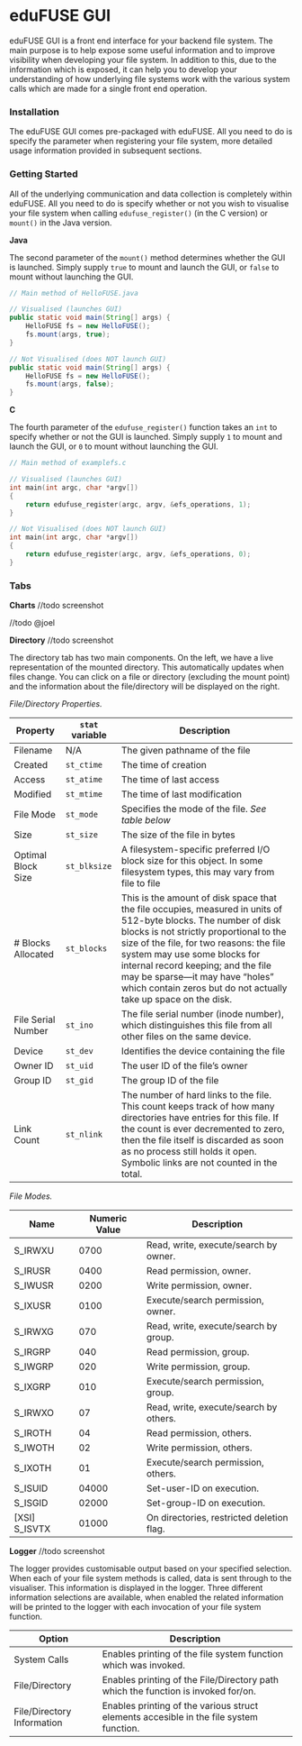 # eduFUSE GUI
eduFUSE GUI is a front end interface for your backend file system. The main purpose is to help expose some useful information and to improve visibility when developing your file system. In addition to this, due to the information which is exposed, it can help you to develop your understanding of how underlying file systems work with the various system calls which are made for a single front end operation. 

### Installation
The eduFUSE GUI comes pre-packaged with eduFUSE. All you need to do is specify the parameter when registering your file system, more detailed usage information provided in subsequent sections.

### Getting Started
All of the underlying communication and data collection is completely within eduFUSE. All you need to do is specify whether or not you wish to visualise your file system when calling `edufuse_register()` (in the C version) or `mount()` in the Java version. 

**Java**

The second parameter of the `mount()` method determines whether the GUI is launched. Simply supply `true` to mount and launch the GUI, or `false` to mount without launching the GUI.

```java
// Main method of HelloFUSE.java

// Visualised (launches GUI)
public static void main(String[] args) {
	HelloFUSE fs = new HelloFUSE();
	fs.mount(args, true);
}

// Not Visualised (does NOT launch GUI)
public static void main(String[] args) {
	HelloFUSE fs = new HelloFUSE();
	fs.mount(args, false);
}
```

**C**

The fourth parameter of the `edufuse_register()` function takes an `int` to specify whether or not the GUI is launched. Simply supply `1` to mount and launch the GUI, or `0` to mount without launching the GUI.
	
```c
// Main method of examplefs.c

// Visualised (launches GUI)
int main(int argc, char *argv[])
{
    return edufuse_register(argc, argv, &efs_operations, 1);
}

// Not Visualised (does NOT launch GUI)
int main(int argc, char *argv[])
{
    return edufuse_register(argc, argv, &efs_operations, 0);
}
```

### Tabs
**Charts**
//todo screenshot

//todo @joel

**Directory**
//todo screenshot

The directory tab has two main components. On the left, we have a live representation of the mounted directory. This automatically updates when files change. You can click on a file or directory (excluding the mount point) and the information about the file/directory will be displayed on the right. 

*File/Directory Properties.*

| Property           	| `stat` variable 	| Description                                                                                                                                                                                                                                                                                                                                                                        	|
|--------------------	|-----------------	|------------------------------------------------------------------------------------------------------------------------------------------------------------------------------------------------------------------------------------------------------------------------------------------------------------------------------------------------------------------------------------	|
| Filename           	| N/A             	| The given pathname of the file                                                                                                                                                                                                                                                                                                                                                     	|
| Created            	| `st_ctime`      	| The time of creation                                                                                                                                                                                                                                                                                                                                                               	|
| Access             	| `st_atime`      	| The time of last access                                                                                                                                                                                                                                                                                                                                                            	|
| Modified           	| `st_mtime`      	| The time of last modification                                                                                                                                                                                                                                                                                                                                                      	|
| File Mode          	| `st_mode`       	| Specifies the mode of the file. *See table below*                                                                                                                                                                                                                                                                                                                                  	|
| Size               	| `st_size`       	| The size of the file in bytes                                                                                                                                                                                                                                                                                                                                                      	|
| Optimal Block Size 	| `st_blksize`    	| A filesystem-specific preferred I/O block size for this object. In some filesystem types, this may vary from file to file                                                                                                                                                                                                                                                          	|
| # Blocks Allocated 	| `st_blocks`     	| This is the amount of disk space that the file occupies, measured in units of 512-byte blocks. The number of disk blocks is not strictly proportional to the size of the file, for two reasons: the file system may use some blocks for internal record keeping; and the file may be sparse—it may have “holes” which contain zeros but do not actually take up space on the disk. 	|
| File Serial Number 	| `st_ino`        	| The file serial number (inode number), which distinguishes this file from all other files on the same device.                                                                                                                                                                                                                                                                      	|
| Device             	| `st_dev`        	| Identifies the device containing the file                                                                                                                                                                                                                                                                                                                                          
| Owner ID           	| `st_uid`        	| The user ID of the file’s owner                                                                                                                                                                                                                                                                                                                                                    	|
| Group ID           	| `st_gid`        	| The group ID of the file                                                                                                                                                                                                                                                                                                                                                           	|
| Link Count         	| `st_nlink`      	| The number of hard links to the file. This count keeps track of how many directories have entries for this file. If the count is ever decremented to zero, then the file itself is discarded as soon as no process still holds it open. Symbolic links are not counted in the total.                                                                                               	|


*File Modes.*

|Name|Numeric Value|Description|
|--- |--- |--- |
|S_IRWXU|0700|Read, write, execute/search by owner.|
|S_IRUSR|0400|Read permission, owner.|
|S_IWUSR|0200|Write permission, owner.|
|S_IXUSR|0100|Execute/search permission, owner.|
|S_IRWXG|070|Read, write, execute/search by group.|
|S_IRGRP|040|Read permission, group.|
|S_IWGRP|020|Write permission, group.|
|S_IXGRP|010|Execute/search permission, group.|
|S_IRWXO|07|Read, write, execute/search by others.|
|S_IROTH|04|Read permission, others.|
|S_IWOTH|02|Write permission, others.|
|S_IXOTH|01|Execute/search permission, others.|
|S_ISUID|04000|Set-user-ID on execution.|
|S_ISGID|02000|Set-group-ID on execution.|
|[XSI]  S_ISVTX|01000|On directories, restricted deletion flag.|

**Logger** 
//todo screenshot

The logger provides customisable output based on your specified selection. When each of your file system methods is called, data is sent through to the visualiser. This information is displayed in the logger. Three different information selections are available, when enabled the related information will be printed to the logger with each invocation of your file system function.

| Option | Description |
| --- | --- |
| System Calls | Enables printing of the file system function which was invoked.|
| File/Directory | Enables printing of the File/Directory path which the function is invoked for/on. |
| File/Directory Information | Enables printing of the various struct elements accesible in the file system function. |

















